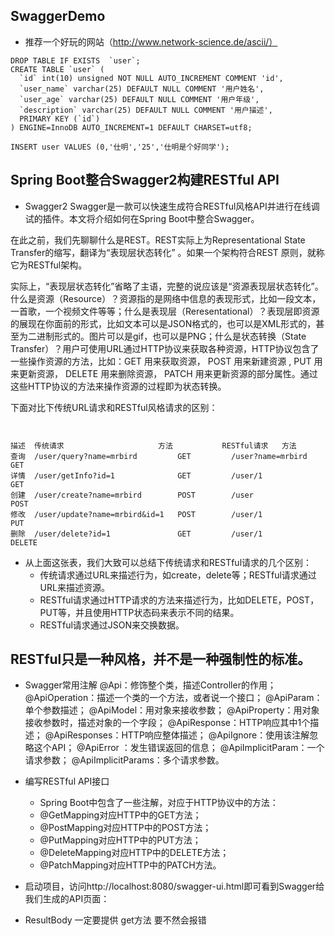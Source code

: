 ## SwaggerDemo 

* 推荐一个好玩的网站（http://www.network-science.de/ascii/）

``` 
DROP TABLE IF EXISTS  `user`;
CREATE TABLE `user` (
  `id` int(10) unsigned NOT NULL AUTO_INCREMENT COMMENT 'id',
  `user_name` varchar(25) DEFAULT NULL COMMENT '用户姓名',
  `user_age` varchar(25) DEFAULT NULL COMMENT '用户年级',
  `description` varchar(25) DEFAULT NULL COMMENT '用户描述',
  PRIMARY KEY (`id`)
) ENGINE=InnoDB AUTO_INCREMENT=1 DEFAULT CHARSET=utf8;
```
```  
INSERT user VALUES (0,'仕明','25','仕明是个好同学');
```


##  Spring Boot整合Swagger2构建RESTful API 

* Swagger2
 Swagger是一款可以快速生成符合RESTful风格API并进行在线调试的插件。本文将介绍如何在Spring Boot中整合Swagger。
 
 在此之前，我们先聊聊什么是REST。REST实际上为Representational State Transfer的缩写，翻译为“表现层状态转化” 。如果一个架构符合REST 原则，就称它为RESTful架构。
 
 实际上，“表现层状态转化”省略了主语，完整的说应该是“资源表现层状态转化”。什么是资源（Resource）？资源指的是网络中信息的表现形式，比如一段文本，一首歌，一个视频文件等等；什么是表现层（Reresentational）？表现层即资源的展现在你面前的形式，比如文本可以是JSON格式的，也可以是XML形式的，甚至为二进制形式的。图片可以是gif，也可以是PNG；什么是状态转换（State Transfer）？用户可使用URL通过HTTP协议来获取各种资源，HTTP协议包含了一些操作资源的方法，比如：GET 用来获取资源， POST 用来新建资源 , PUT 用来更新资源， DELETE 用来删除资源， PATCH 用来更新资源的部分属性。通过这些HTTP协议的方法来操作资源的过程即为状态转换。
 
 下面对比下传统URL请求和RESTful风格请求的区别：
 ```  
 

描述	传统请求	                 方法	          RESTful请求	  方法
查询	/user/query?name=mrbird      	GET       	/user?name=mrbird	GET
详情	/user/getInfo?id=1	            GET	        /user/1	            GET
创建	/user/create?name=mrbird	    POST	    /user            	POST
修改	/user/update?name=mrbird&id=1	POST	    /user/1	            PUT
删除	/user/delete?id=1	            GET	        /user/1	           DELETE
 ```
 
* 从上面这张表，我们大致可以总结下传统请求和RESTful请求的几个区别：
   * 传统请求通过URL来描述行为，如create，delete等；RESTful请求通过URL来描述资源。
   * RESTful请求通过HTTP请求的方法来描述行为，比如DELETE，POST，PUT等，并且使用HTTP状态码来表示不同的结果。
   * RESTful请求通过JSON来交换数据。

## RESTful只是一种风格，并不是一种强制性的标准。  


* Swagger常用注解
@Api：修饰整个类，描述Controller的作用；
@ApiOperation：描述一个类的一个方法，或者说一个接口；
@ApiParam：单个参数描述；
@ApiModel：用对象来接收参数；
@ApiProperty：用对象接收参数时，描述对象的一个字段；
@ApiResponse：HTTP响应其中1个描述；
@ApiResponses：HTTP响应整体描述；
@ApiIgnore：使用该注解忽略这个API；
@ApiError ：发生错误返回的信息；
@ApiImplicitParam：一个请求参数；
@ApiImplicitParams：多个请求参数。

* 编写RESTful API接口
  * Spring Boot中包含了一些注解，对应于HTTP协议中的方法：
  * @GetMapping对应HTTP中的GET方法；
  * @PostMapping对应HTTP中的POST方法；
  * @PutMapping对应HTTP中的PUT方法；
  * @DeleteMapping对应HTTP中的DELETE方法；
  * @PatchMapping对应HTTP中的PATCH方法。
  
*  启动项目，访问http://localhost:8080/swagger-ui.html即可看到Swagger给我们生成的API页面：


*  ResultBody 一定要提供 get方法 要不然会报错 